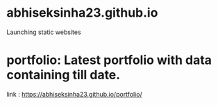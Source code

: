 # abhiseksinha23.github.io


Launching static websites

# portfolio: Latest portfolio with data containing till date.
link : https://abhiseksinha23.github.io/portfolio/
